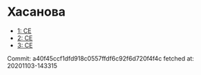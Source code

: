 # Хасанова
- [1: CE](1.md)
- [2: CE](2.md)
- [3: CE](3.md)

Commit: a40f45ccf1dfd918c0557ffdf6c92f6d720f4f4c
 fetched at: 20201103-143315
